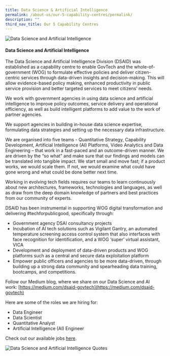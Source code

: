 ```yaml
---
title: Data Science & Artificial Intelligence
permalink: /about-us/our-5-capability-centres/permalink/
description: ""
third_nav_title: Our 5 Capability Centres
---
```

![Data Science and Artificial Intelligence](/images/capcentre-dsaid-banner.jpg)

#### **Data Science and Artificial Intelligence**

The Data Science and Artificial Intelligence Division (DSAID) was established as a capability centre to enable GovTech and the whole-of-government (WOG) to formulate effective policies and deliver citizen-centric services through data-driven insights and decision-making. This will allow evidence-based policy making, enhanced productivity in public service provision and better targeted services to meet citizens’ needs.

We work with government agencies in using data science and artificial intelligence to improve policy outcomes, service delivery and operational efficiency, as well as build intelligent platforms to add value to the work of partner agencies.

We support agencies in building in-house data science expertise, formulating data strategies and setting up the necessary data infrastructure.

We are organised into five teams - Quantitative Strategy, Capability Development, Artificial Intelligence (AI) Platforms, Video Analytics and Data Engineering – that work in a fast-paced and an outcome-driven manner. We are driven by the “so what” and make sure that our findings and models can be translated into tangible impact. We start small and move fast; if a product works, we would scale them. If not, we would examine what could have gone wrong and what could be done better next time.

Working in evolving tech fields requires our teams to learn continuously about new architectures, frameworks, technologies and languages, as well as draw from the deep domain knowledge of partners and best practices from our community of experts.

DSAID has been instrumental in supporting WOG digital transformation and delivering #techforpublicgood, specifically through:

*   Government agency DSAI consultancy projects
*   Incubation of AI tech solutions such as Vigilant Gantry, an automated temperature screening access control system that also interfaces with face recognition for identification, and a WOG ‘super’ virtual assistant, VICA
*   Development and deployment of data-driven products and WOG platforms such as a central and secure data exploitation platform
*   Empower public officers and agencies to be more data-driven, through building up a strong data community and spearheading data training, bootcamps, and competitions.

Follow our Medium blog, where we share on our Data Science and AI work: [https://medium.com/dsaid-govtech](https://medium.com/dsaid-govtech)

Here are some of the roles we are hiring for:

*   Data Engineer
*   Data Scientist
*   Quantitative Analyst
*   Artificial Intelligence (AI) Engineer

Check out our available jobs [here](https://sggovterp.wd102.myworkdayjobs.com/PublicServiceCareers/0/refreshFacet/318c8bb6f553100021d223d9780d30be).

![Data Science and Artificial Intelligence Quotes](/images/capcentre-dsaid-quotes2.png)